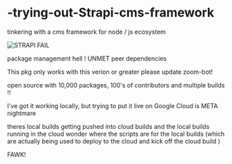 # -trying-out-Strapi-cms-framework
tinkering with a cms framework for node / js ecosystem


![STRAPI FAIL](STRAPI_FAIL.png)



package management hell !  UNMET peer dependencies 

This pkg only works with this verion or greater please update zoom-bot!

open source with 10,000 packages, 100's of contributors and multiple builds !!

I've got it working locally, but trying to put it live on Google Cloud is META nightmare

theres local builds getting pushed into cloud builds and the local builds running in the cloud wonder 
where the scripts are for the local builds (which are actually being used to deploy to the cloud and kick off the cloud build )

FAWK!
